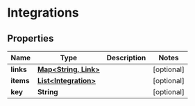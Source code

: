 

# Integrations


## Properties

| Name | Type | Description | Notes |
|------------ | ------------- | ------------- | -------------|
|**links** | [**Map&lt;String, Link&gt;**](Link.md) |  |  [optional] |
|**items** | [**List&lt;Integration&gt;**](Integration.md) |  |  [optional] |
|**key** | **String** |  |  [optional] |



